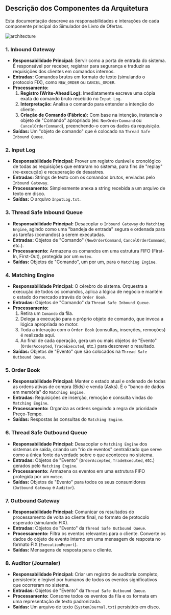 ## Descrição dos Componentes da Arquitetura
Esta documentação descreve as responsabilidades e interações de cada componente principal do Simulador de Livro de Ofertas.

![architecture](https://github.com/user-attachments/assets/8ae2028a-331e-4e9e-9700-16ba3eb465e9)

### 1. Inbound Gateway

* **Responsabilidade Principal:** Servir como a porta de entrada do sistema. É responsável por receber, registrar para segurança e traduzir as requisições dos clientes em comandos internos.
* **Entradas:** Comandos brutos em formato de texto (simulando o protocolo FIX), como `NEW_ORDER` ou `CANCEL_ORDER`.
* **Processamento:**
    1.  **Registro (Write-Ahead Log):** Imediatamente escreve uma cópia exata do comando bruto recebido no `Input Log`.
    2.  **Interpretação:** Analisa o comando para entender a intenção do cliente.
    3.  **Criação de Comando (Fábrica):** Com base na intenção, instancia o objeto de "Comando" apropriado (ex: `NewOrderCommand` ou `CancelOrderCommand`), preenchendo-o com os dados da requisição.
* **Saídas:** Um "objeto de comando" que é colocado na `Thread Safe Inbound Queue`.

### 2. Input Log

* **Responsabilidade Principal:** Prover um registro durável e cronológico de todas as requisições que entraram no sistema, para fins de "replay" (re-execução) e recuperação de desastres.
* **Entradas:** Strings de texto com os comandos brutos, enviadas pelo `Inbound Gateway`.
* **Processamento:** Simplesmente anexa a string recebida a um arquivo de texto em disco.
* **Saídas:** O arquivo `InputLog.txt`.

### 3. Thread Safe Inbound Queue

* **Responsabilidade Principal:** Desacoplar o `Inbound Gateway` do `Matching Engine`, agindo como uma "bandeja de entrada" segura e ordenada para as tarefas (comandos) a serem executadas.
* **Entradas:** Objetos de "Comando" (`NewOrderCommand`, `CancelOrderCommand`, etc.).
* **Processamento:** Armazena os comandos em uma estrutura FIFO (First-In, First-Out), protegida por um `mutex`.
* **Saídas:** Objetos de "Comando", um por um, para o `Matching Engine`.

### 4. Matching Engine

* **Responsabilidade Principal:** O cérebro do sistema. Orquestra a execução de todos os comandos, aplica a lógica de negócio e mantém o estado do mercado através do `Order Book`.
* **Entradas:** Objetos de "Comando" da `Thread Safe Inbound Queue`.
* **Processamento:**
    1.  Retira um `Comando` da fila.
    2.  Delega a execução para o próprio objeto de comando, que invoca a lógica apropriada no motor.
    3.  Toda a interação com o `Order Book` (consultas, inserções, remoções) é realizada aqui.
    4.  Ao final de cada operação, gera um ou mais objetos de "Evento" (`OrderAccepted`, `TradeExecuted`, etc.) para descrever o resultado.
* **Saídas:** Objetos de "Evento" que são colocados na `Thread Safe Outbound Queue`.

### 5. Order Book

* **Responsabilidade Principal:** Manter o estado atual e ordenado de todas as ordens ativas de compra (Bids) e venda (Asks). É o "banco de dados em memória" do `Matching Engine`.
* **Entradas:** Requisições de inserção, remoção e consulta vindas do `Matching Engine`.
* **Processamento:** Organiza as ordens seguindo a regra de prioridade Preço-Tempo.
* **Saídas:** Respostas às consultas do `Matching Engine`.

### 6. Thread Safe Outbound Queue

* **Responsabilidade Principal:** Desacoplar o `Matching Engine` dos sistemas de saída, criando um "rio de eventos" centralizado que serve como a única fonte da verdade sobre o que aconteceu no sistema.
* **Entradas:** Objetos de "Evento" (`OrderAccepted`, `TradeExecuted`, etc.) gerados pelo `Matching Engine`.
* **Processamento:** Armazena os eventos em uma estrutura FIFO protegida por um `mutex`.
* **Saídas:** Objetos de "Evento" para todos os seus consumidores (`Outbound Gateway` e `Auditor`).

### 7. Outbound Gateway

* **Responsabilidade Principal:** Comunicar os resultados do processamento de volta ao cliente final, no formato de protocolo esperado (simulando FIX).
* **Entradas:** Objetos de "Evento" da `Thread Safe Outbound Queue`.
* **Processamento:** Filtra os eventos relevantes para o cliente. Converte os dados do objeto de evento interno em uma mensagem de resposta no formato FIX (`ExecutionReport`).
* **Saídas:** Mensagens de resposta para o cliente.

### 8. Auditor (Journaler)

* **Responsabilidade Principal:** Criar um registro de auditoria completo, persistente e legível por humanos de todos os eventos significativos que ocorreram no sistema.
* **Entradas:** Objetos de "Evento" da `Thread Safe Outbound Queue`.
* **Processamento:** Consome todos os eventos da fila e os formata em uma representação de texto padronizada.
* **Saídas:** Um arquivo de texto (`SystemJournal.txt`) persistido em disco.
